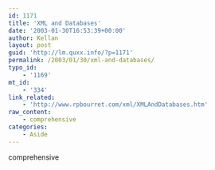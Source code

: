 ```yaml
---
id: 1171
title: 'XML and Databases'
date: '2003-01-30T16:53:39+00:00'
author: Kellan
layout: post
guid: 'http://lm.quxx.info/?p=1171'
permalink: /2003/01/30/xml-and-databases/
typo_id:
    - '1169'
mt_id:
    - '334'
link_related:
    - 'http://www.rpbourret.com/xml/XMLAndDatabases.htm'
raw_content:
    - comprehensive
categories:
    - Aside
---
```


comprehensive